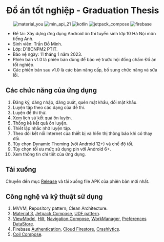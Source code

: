 <h1 style="text-align: center">Đồ án tốt nghiệp - Graduation Thesis</h1>

<p style="text-align: center">
    <img src="https://custom-icon-badges.demolab.com/badge/material%20you-EA0202?style=for-the-badge&logoColor=white&logo=material-you" alt="material_you">
    <img src="https://img.shields.io/badge/Api%2021+-blue?logo=android&logoColor=white&style=for-the-badge" alt="min_api_21">
    <img src="https://img.shields.io/badge/Kotlin-a503fc?logo=kotlin&logoColor=white&style=for-the-badge" alt="kotlin">
    <img src="https://img.shields.io/badge/Jetpack%20Compose-03C54F?logo=jetpackcompose&logoColor=white&style=for-the-badge" alt="jetpack_compose">
    <img src="https://img.shields.io/badge/Firebase-FFAA00?logo=firebase&logoColor=white&style=for-the-badge" alt="firebase">
</p>

* Đề tài: Xây dựng ứng dụng Android ôn thi tuyển sinh lớp 10 Hà Nội môn tiếng Anh.
* Sinh viên: Trần Đỗ Minh.
* Lớp: D18CNPM2 PTIT.
* Bảo vệ ngày: 11 tháng 1 năm 2023.
* Phiên bản v1.0 là phiên bản dùng để bảo vệ trước hội đồng chấm Đồ án tốt nghiệp.
* Các phiên bản sau v1.0 là các bản nâng cấp, bổ sung chức năng và sửa lỗi.

## Các chức năng của ứng dụng

1. Đăng ký, đăng nhập, đăng xuất, quên mật khẩu, đổi mật khẩu.
2. Luyện tập theo các dạng của đề thi.
3. Luyện đề thi thử.
4. Xem lịch sử kết quả ôn luyện.
5. Thống kê kết quả ôn luyện.
6. Thiết lập nhắc nhở luyện tập.
7. Theo dõi kết nối Internet của thiết bị và hiển thị thông báo khi có thay đổi.
8. Tùy chọn Dynamic Theming (với Android 12+) và chế độ tối.
9. Tùy chọn tối ưu mức sử dụng pin với Android 6+.
10. Xem thông tin chi tiết của ứng dụng.

## Tải xuống

Chuyển đến mục [Release](https://github.com/dominh2000/GraduationThesis_Public/releases) và tải xuống file APK
của phiên bản mới nhất.

## Công nghệ và kỹ thuật sử dụng

1. MVVM, Repository pattern, Clean Architecture.
2. [Material 3](https://developer.android.com/reference/kotlin/androidx/compose/material3/package-summary),
   [Jetpack Compose](https://developer.android.com/jetpack/compose),
   [UDF pattern](https://developer.android.com/jetpack/compose/architecture#udf).
3. [ViewModel](https://developer.android.com/topic/libraries/architecture/viewmodel),
   [Hilt](https://developer.android.com/training/dependency-injection/hilt-android),
   [Navigation Compose](https://developer.android.com/jetpack/compose/navigation),
   [WorkManager](https://developer.android.com/topic/libraries/architecture/workmanager),
   [Preferences DataStore](https://developer.android.com/topic/libraries/architecture/datastore).
4. Firebase [Authentication](https://firebase.google.com/docs/auth),
   [Cloud Firestore](https://firebase.google.com/docs/firestore),
   [Crashlytics](https://firebase.google.com/docs/crashlytics).
5. [Coil Compose](https://coil-kt.github.io/coil/compose/).
